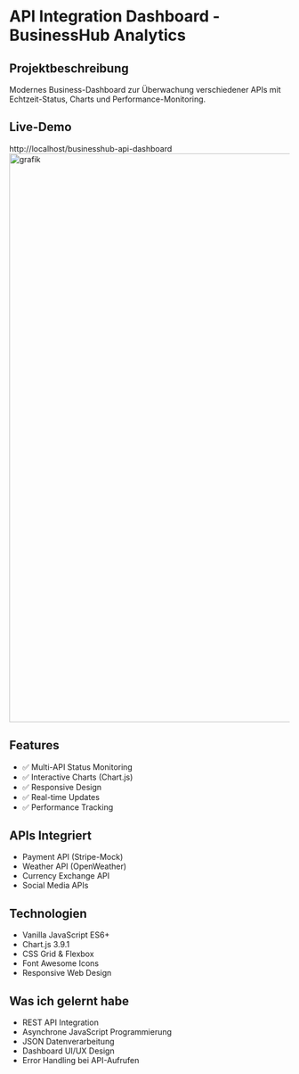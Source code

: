 # API Integration Dashboard - BusinessHub Analytics

## Projektbeschreibung
Modernes Business-Dashboard zur Überwachung verschiedener APIs 
mit Echtzeit-Status, Charts und Performance-Monitoring.

## Live-Demo
http://localhost/businesshub-api-dashboard
<img width="1920" height="1020" alt="grafik" src="https://github.com/user-attachments/assets/d92945e7-093b-4aa3-9511-0f0a98b166e6" />


## Features
- ✅ Multi-API Status Monitoring
- ✅ Interactive Charts (Chart.js)
- ✅ Responsive Design
- ✅ Real-time Updates
- ✅ Performance Tracking

## APIs Integriert
- Payment API (Stripe-Mock)
- Weather API (OpenWeather)
- Currency Exchange API
- Social Media APIs

## Technologien
- Vanilla JavaScript ES6+
- Chart.js 3.9.1
- CSS Grid & Flexbox
- Font Awesome Icons
- Responsive Web Design

## Was ich gelernt habe
- REST API Integration
- Asynchrone JavaScript Programmierung
- JSON Datenverarbeitung
- Dashboard UI/UX Design
- Error Handling bei API-Aufrufen
